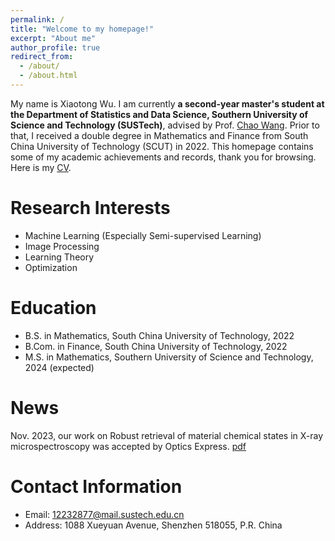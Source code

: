 ```yaml
---
permalink: /
title: "Welcome to my homepage!"
excerpt: "About me"
author_profile: true
redirect_from: 
  - /about/
  - /about.html
---
```


My name is Xiaotong Wu. I am currently **a second-year master's student at the Department of Statistics and Data Science, Southern University of Science and Technology (SUSTech)**, advised by Prof. [Chao Wang](https://wangcmath.github.io). Prior to that, I received a double degree in Mathematics and Finance from South China University of Technology (SCUT) in 2022. This homepage contains some of my academic achievements and records, thank you for browsing. Here is my [CV](http://xtwusamantha.github.io/files/CV.pdf).

Research Interests
======
* Machine Learning (Especially Semi-supervised Learning)
* Image Processing
* Learning Theory
* Optimization


Education
======
* B.S. in Mathematics, South China University of Technology, 2022
* B.Com. in Finance, South China University of Technology, 2022
* M.S. in Mathematics, Southern University of Science and Technology, 2024 (expected)


News
======
Nov. 2023, our work on Robust retrieval of material chemical states in X-ray microspectroscopy was accepted by Optics Express. [pdf](http://xtwusamantha.github.io/files/RUM.pdf)


Contact Information
======
* Email: 12232877@mail.sustech.edu.cn
* Address: 1088 Xueyuan Avenue, Shenzhen 518055, P.R. China



